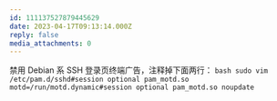 ```yaml
---
id: 111137527879445629
date: 2023-04-17T09:13:14.000Z
reply: false
media_attachments: 0
---
```


禁用 Debian 系 SSH 登录页终端广告，注释掉下面两行： ```bash sudo vim /etc/pam.d/sshd#session optional pam_motd.so motd=/run/motd.dynamic#session optional pam_motd.so noupdate```

